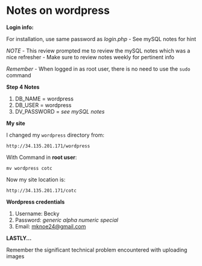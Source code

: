 # Notes on wordpress

**Login info:**

For installation, use same password as *login.php*
	- See mySQL notes for hint

*NOTE*
	- This review prompted me to review the mySQL notes which was a nice refresher
	- Make sure to review notes weekly for pertinent info

*Remember*
	- When logged in as root user, there is no need to use the `sudo` command

**Step 4 Notes**

1. DB_NAME = wordpress
1. DB_USER = wordpress
1. DV_PASSWORD = *see mySQL notes*

**My site**

I changed my `wordpress` directory from:
```
http://34.135.201.171/wordpress
```
With Command in **root user**:
```
mv wordpress cotc
```
Now my site location is:
```
http://34.135.201.171/cotc
``` 

**Wordpress credentials**

1. Username: Becky
1. Password: *generic alpha numeric special*
1. Email: mknoe24@gmail.com

**LASTLY...**

Remember the significant technical problem encountered with uploading images
